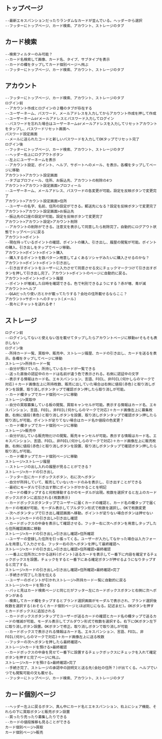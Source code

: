 ## トップページ
    --最新エキスパンションだったりランダムなカードが並んでいる。ヘッダーから選択
    --フッターにトップページ、カード検索、アカウント、ストレージのタブ
## カード検索
    --検索フィルターのみ可能？
    --カード名検索して画像、カード名、タイプ、サブタイプを表示
    --カードの欄をタップしてカード個別ページへ飛ぶ
    --フッターにトップページ、カード検索、アカウント、ストレージのタブ
## アカウント
    --フッターにトップページ、カード検索、アカウント、ストレージのタブ
    ログイン前
    --アカウント作成とログインの２種のタブが存在する
    --ユーザーネーム、パスワード、メールアドレスを入力してからアカウント作成を押して作成
    --ユーザーネームorメールアドレスとパスワード入力してログイン
    --パスワードを忘れた場合はユーザーネームorメールアドレスを入力してリセットアカウントをタップし、パスワードリセット画面へ
    パスワード設定画面
    --メールに送られたコードと新しいパスワードを入力してOKタップでリセット完了
    ログイン後
    --フッターにトップページ、カード検索、アカウント、ストレージのタブ
    --ヘッダー右上にログアウトボタン
    --左上にユーザーネームを表示
    --アカウント設定、ポイント、ヘルプ、サポートへのメール、を表示。各欄をタップしてページに移動
    アカウント>アカウント設定画面
    --タブはプロフィール、住所、お振込先、アカウントの削除の4つ
    アカウント>アカウント設定画面>プロフィール
    --ユーザーネーム、メールアドレス、パスワードの各変更が可能。設定を反映ボタンで変更完了
    アカウント>アカウント設定画面>住所
    --ユーザーの名字、名前、住所の設定ができる。郵送先になる？設定を反映ボタンで変更完了
    アカウント>アカウント設定画面>お振込先
    --振込先の口座の設定が可能。設定を反映ボタンで変更完了
    アカウント>アカウント設定>アカウント削除
    --アカウントの削除ができる。注意文を表示して同意したら削除完了。自動的にログアウト状態でトップページに戻る
    アカウント>ポイント
    --現在持っているポイントの確認、ポイントの購入、引き出し、履歴の閲覧が可能。ポイントの購入、引き出しをタップでページ移動。
    アカウント>ポイント>ポイント購入
    --購入するポイントを数パターン用意してよくあるソシャゲみたいに購入させるのかな？
    アカウント>ポイント>ポイント引き出し
    --引き出すポイントをユーザーに入力させて同意させる文にチェックマークつけて引き出すボタンを押して引き出し完了。アカウント>ポイントのページに自動的に戻る。
    アカウント>ポイント>ポイント履歴
    --ポイントが増減した日時を確認できる。色で判別できるようにする？赤が増、青が減
    アカウント>ヘルプ
    --Q&Aだったり使い方とかが載ってたりする？会社の住所載せるならここ？
    アカウント>サポートへのチャット(メール)
    --我々にチャットを送れるぞ！
## ストレージ
    ログイン前
    --ログインしてないと使えない旨を載せてタップしたらアカウントページに移動orそもそも表示しない
    ログイン後 
    --所持カード一覧、買取中、販売中、ストレージ履歴、カードの引き出し、カードを送るを表示。各欄をタップしてページに移動
    ストレージ>所持カード一覧
    --自分が預けている、所持しているカードが一覧できる
    --送った直後の認証中のカードは名前が違う色で表示される。右側に認証中の文字
    --表示する情報はカード名、エキスパンション、言語、FOIL、非FOIL(何かしらのマークで対応)＋カード画像左上に所持枚数、販売に出していた場合は右側に値段(赤色)と取り消しボタンを設置、取り消しボタンタップで確認ボタン押したら取り消しが可能。
    --カード欄タップでカード個別ページに移動
    ストレージ>買取中
    --自分の買取募集している板の閲覧、買取キャンセルが可能。表示する情報はカード名、エキスパンション、言語、FOIL、非FOIL(何かしらのマークで対応)＋カード画像左上に募集枚数、右側に値段(青色)と取り消しボタンを設置、取り消しボタンタップで確認ボタン押したら取り消しが可能。ポイントが足りてない場合はカード名か値段の色変更？
    --カード欄タップでカード個別ページに移動
    ストレージ>販売中
    --自分が出している販売物だけの閲覧、販売キャンセルが可能。表示する情報はカード名、エキスパンション、言語、FOIL、非FOIL(何かしらのマークで対応)＋カード画像左上に販売枚数、右側に値段(赤色)と取り消しボタンを設置、取り消しボタンタップで確認ボタン押したら取り消しが可能。
    --カード欄タップでカード個別ページに移動
    ストレージ>ストレージ履歴
    --ストレージの出し入れの履歴が見ることができる？
    ストレージ>カードの引き出し
    --フッター左にカードボックスボタン、右に次へボタン
    --自分が所持していて、販売していないカードのみを表示し、引き出すことができる
    --最初にモーダルで引き出す際にポイントがかかることを明記
    --カードの欄タップすると何枚移動するかのモーダルが出現。枚数を選択すると左上のカードボックスボタンに追加される(枚数表示)
    --カードボックスボタンタップでユーザーに届くカードの確認と、カード名の欄タップで届くカードの増減が可能、モーダル表示してプルダウン形式で枚数を選択し、OKで枚数変更
    --次へボタンタップで引き出し確認画面へ移動。ポイントが足りない場合ボタンは押せない
    ストレージ>カードの引き出し>引き出し確認
    --カードボックスの中身を表示して確認させる。フッター右に次へボタンを用意しタップしたら住所確認画面に移動
    ストレージ>カードの引き出し>引き出し確認>住所確認
    --ユーザーの登録した住所を引っ張ってくる。ユーザーが入力してなかった場合は入力フォームを用意して入力させる。フッター右の次へボタンを押して最終確認へ
    ストレージ>カードの引き出し>引き出し確認>住所確認>最終確認
    --一番上に住所次にかかる送料(ポイント)送るカードを表示して一番下に内容を確定するチェックボックスを設置。チェックをすると一番下にある確定ボタンが押せるようになりタップすると完了する。
    ストレージ>カードの引き出し>引き出し確認>住所確認>最終確認>完了
    --手続きが完了した旨を伝える
    --ユーザーのポイントが引かれストレージ>所持カード一覧に自動的に戻る
    ストレージ>カードを預ける
    --パッと見はカード検索ページと同じだがフッター左にカードボックスボタンと右側に次へボタンがある
    --検索してカード欄をタップするとブランド選択画面がモーダルで表示され、ブランド選択後枚数を選択する(おそらくカード個別ページとほぼ同じになる。記述まだ)。OKボタンを押すとカードボックスに追加される
    --カードボックスボタンタップでユーザーが送るカードの確認とカード名の欄タップで送るカードの増減が可能、モーダル表示してプルダウン形式で枚数を選択する。右下にOKボタン左下に取り消しボタン設置。OKボタンで修正。取り消しボタンで取り消しが可能
    --カードボックスで表示される情報はカード名、エキスパンション、言語、FOIL、非FOIL(何かしらのマークで対応)＋カード画像左上に送る枚数
    --フッターの次へボタンを押したら最終確認へ
    ストレージ>カードを預ける>最終確認
    --カードボックスの中身を見せて一番下に設置するチェックボックスにチェックを入れて確定ボタンを押すと完了ページに飛ぶ。
    ストレージ>カードを預ける>最終確認>完了
    --手続き完了、ストレージの承認中の説明文と送る先(会社の住所？)が出てくる。ヘルプでいつでも閲覧可能の文も載せる。
    --フッターにトップページ、カード検索、アカウント、ストレージのタブ
## カード個別ページ
    --ヘッダー左上に戻るボタン、真ん中にカード名とエキスパンション、右上にシェア機能、それらの下に買取ボタンと販売ボタン設置
    --買ったり売ったり募集したりできる
    --カードの値段推移も見ることができる
    カード個別ページ>買取
    カード個別ページ>販売



